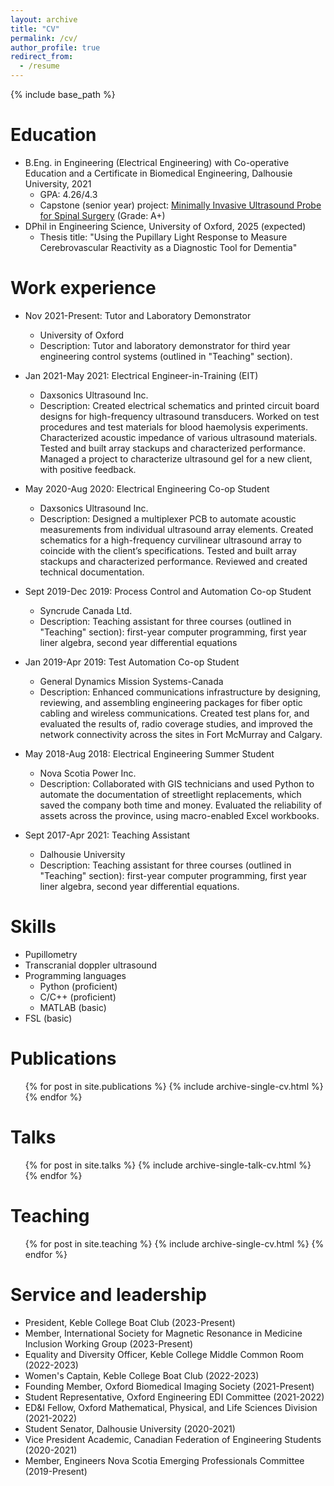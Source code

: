 ```yaml
---
layout: archive
title: "CV"
permalink: /cv/
author_profile: true
redirect_from:
  - /resume
---
```


{% include base_path %}

Education
======
* B.Eng. in Engineering (Electrical Engineering) with Co-operative Education and a Certificate in Biomedical Engineering, Dalhousie University, 2021
  * GPA: 4.26/4.3
  * Capstone (senior year) project: [Minimally Invasive Ultrasound Probe for Spinal Surgery](https://github.com/sierrasparks/Senior-Year-Capstone-Group-11/tree/master) (Grade: A+)       
* DPhil in Engineering Science, University of Oxford, 2025 (expected)
  * Thesis title: "Using the Pupillary Light Response to Measure Cerebrovascular Reactivity as a Diagnostic Tool for Dementia"

Work experience
======
* Nov 2021-Present: Tutor and Laboratory Demonstrator
  * University of Oxford
  * Description: Tutor and laboratory demonstrator for third year engineering control systems (outlined in "Teaching" section).
    
* Jan 2021-May 2021: Electrical Engineer-in-Training (EIT)
  * Daxsonics Ultrasound Inc.
  * Description: Created electrical schematics and printed circuit board designs for high-frequency ultrasound transducers. Worked on test procedures and test materials for blood haemolysis experiments. Characterized acoustic impedance of various ultrasound materials. Tested and built array stackups and characterized performance. Managed a project to characterize ultrasound gel for a new client, with positive feedback.

* May 2020-Aug 2020: Electrical Engineering Co-op Student
  * Daxsonics Ultrasound Inc.
  * Description: Designed a multiplexer PCB to automate acoustic measurements from individual ultrasound array elements. Created schematics for a high-frequency curvilinear ultrasound array to coincide with the client’s specifications. Tested and built array stackups and characterized performance. Reviewed and created technical documentation.

* Sept 2019-Dec 2019: Process Control and Automation Co-op Student
  * Syncrude Canada Ltd.
  * Description: Teaching assistant for three courses (outlined in "Teaching" section): first-year computer programming, first year liner algebra, second year differential equations
 
* Jan 2019-Apr 2019: Test Automation Co-op Student
  * General Dynamics Mission Systems-Canada
  * Description: Enhanced communications infrastructure by designing, reviewing, and assembling engineering packages for fiber optic cabling and wireless communications. Created test plans for, and evaluated the results of, radio coverage studies, and improved the network connectivity across the sites in Fort McMurray and Calgary.

* May 2018-Aug 2018: Electrical Engineering Summer Student
  * Nova Scotia Power Inc.
  * Description: Collaborated with GIS technicians and used Python to automate the documentation of streetlight replacements, which saved the company both time and money. Evaluated the reliability of assets across the province, using macro-enabled Excel workbooks.

* Sept 2017-Apr 2021: Teaching Assistant
  * Dalhousie University
  * Description: Teaching assistant for three courses (outlined in "Teaching" section): first-year computer programming, first year liner algebra, second year differential equations.
  
Skills
======
* Pupillometry
* Transcranial doppler ultrasound
* Programming languages
  * Python (proficient)
  * C/C++ (proficient)
  * MATLAB (basic)
* FSL (basic)

Publications
======
  <ul>{% for post in site.publications %}
    {% include archive-single-cv.html %}
  {% endfor %}</ul>
  
Talks
======
  <ul>{% for post in site.talks %}
    {% include archive-single-talk-cv.html %}
  {% endfor %}</ul>
  
Teaching
======
  <ul>{% for post in site.teaching %}
    {% include archive-single-cv.html %}
  {% endfor %}</ul>
  
Service and leadership
======
* President, Keble College Boat Club (2023-Present)
* Member, International Society for Magnetic Resonance in Medicine Inclusion Working Group (2023-Present)
* Equality and Diversity Officer, Keble College Middle Common Room (2022-2023)
* Women's Captain, Keble College Boat Club (2022-2023)
* Founding Member, Oxford Biomedical Imaging Society (2021-Present)
* Student Representative, Oxford Engineering EDI Committee (2021-2022)
* ED&I Fellow, Oxford Mathematical, Physical, and Life Sciences Division (2021-2022)
* Student Senator, Dalhousie University (2020-2021)
* Vice President Academic, Canadian Federation of Engineering Students (2020-2021)
* Member, Engineers Nova Scotia Emerging Professionals Committee (2019-Present)
